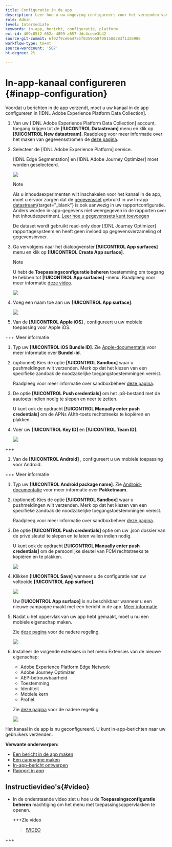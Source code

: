 ```yaml
---
title: Configuratie in de app
description: Leer hoe u uw omgeving configureert voor het verzenden van In-app-berichten met Journey Optimizer
role: Admin
level: Intermediate
keywords: in-app, bericht, configuratie, platform
exl-id: 469c05f2-652a-4899-a657-ddc4cebe3b42
source-git-commit: 6f92f9ce0a4785f0359658f00150d283f1326900
workflow-type: tm+mt
source-wordcount: '507'
ht-degree: 2%

---
```


# In-app-kanaal configureren {#inapp-configuration}

Voordat u berichten in de app verzendt, moet u uw kanaal in de app configureren in [!DNL Adobe Experience Platform Data Collection].

1. Van uw [!DNL Adobe Experience Platform Data Collection] account, toegang krijgen tot de **[!UICONTROL Datastream]** menu en klik op **[!UICONTROL New datastream]**. Raadpleeg voor meer informatie over het maken van gegevensstromen de [deze pagina](https://experienceleague.adobe.com/docs/experience-platform/edge/datastreams/configure.html).

1. Selecteer de [!DNL Adobe Experience Platform] service.

   [!DNL Edge Segmentation] en [!DNL Adobe Journey Optimizer] moet worden geselecteerd.

   ![](assets/inapp_config_6.png)

   >[!NOTE]
   >
   >Als u inhoudsexperimenten wilt inschakelen voor het kanaal in de app, moet u ervoor zorgen dat de [gegevensset](../data/get-started-datasets.md) gebruikt in uw In-app [datastream](https://experienceleague.adobe.com/docs/experience-platform/datastreams/overview.html){target="_blank"} is ook aanwezig in uw rapportconfiguratie. Anders worden in-app-gegevens niet weergegeven in de rapporten over het inhoudexperiment. [Leer hoe u gegevenssets kunt toevoegen](../campaigns/reporting-configuration.md#add-datasets)
   >
   >De dataset wordt gebruikt read-only door [!DNL Journey Optimizer] rapportagesysteem en heeft geen invloed op gegevensverzameling of gegevensinvoer.

1. Ga vervolgens naar het dialoogvenster **[!UICONTROL App surfaces]** menu en klik op **[!UICONTROL Create App surface]**.

   >[!NOTE]
   >
   > U hebt de **Toepassingsconfiguratie beheren** toestemming om toegang te hebben tot **[!UICONTROL App surfaces]** -menu. Raadpleeg voor meer informatie [deze video](#video).

   ![](assets/inapp_config_1.png)

1. Voeg een naam toe aan uw **[!UICONTROL App surface]**.

   ![](assets/inapp_config_2b.png)

1. Van de **[!UICONTROL Apple iOS]** , configureert u uw mobiele toepassing voor Apple iOS.

+++ Meer informatie

   1. Typ uw **[!UICONTROL iOS Bundle ID]**. Zie [Apple-documentatie](https://developer.apple.com/documentation/appstoreconnectapi/bundle_ids) voor meer informatie over **Bundel-id**.

   1. (optioneel) Kies de optie **[!UICONTROL Sandbox]** waar u pushmeldingen wilt verzenden. Merk op dat het kiezen van een specifieke zandbak de noodzakelijke toegangstoestemmingen vereist.

      Raadpleeg voor meer informatie over sandboxbeheer [deze pagina](../administration/sandboxes.md#assign-sandboxes).

   1. De optie **[!UICONTROL Push credentials]** om het .p8-bestand met de aautoets indien nodig te slepen en neer te zetten.

      U kunt ook de opdracht **[!UICONTROL Manually enter push credentials]** om de APNs AUth-toets rechtstreeks te kopiëren en plakken.

   1. Voer uw **[!UICONTROL Key ID]** en **[!UICONTROL Team ID]**.

      ![](assets/inapp_config_2.png)

+++

1. Van de **[!UICONTROL Android]** , configureert u uw mobiele toepassing voor Android.

+++ Meer informatie

   1. Typ uw **[!UICONTROL Android package name]**. Zie [Android-documentatie](https://support.google.com/admob/answer/9972781?hl=en#:~:text=The%20package%20name%20of%20an,supported%20third%2Dparty%20Android%20stores) voor meer informatie over **Pakketnaam**.

   1. (optioneel) Kies de optie **[!UICONTROL Sandbox]** waar u pushmeldingen wilt verzenden. Merk op dat het kiezen van een specifieke zandbak de noodzakelijke toegangstoestemmingen vereist.

      Raadpleeg voor meer informatie over sandboxbeheer [deze pagina](../administration/sandboxes.md#assign-sandboxes).

   1. De optie **[!UICONTROL Push credentials]** optie om uw .json dossier van de privé sleutel te slepen en te laten vallen indien nodig.

      U kunt ook de opdracht **[!UICONTROL Manually enter push credentials]** om de persoonlijke sleutel van FCM rechtstreeks te kopiëren en te plakken.

      ![](assets/inapp_config_7.png)

1. Klikken **[!UICONTROL Save]** wanneer u de configuratie van uw voltooide **[!UICONTROL App surface]**.

   ![](assets/inapp_config_3.png)

   Uw **[!UICONTROL App surface]** is nu beschikbaar wanneer u een nieuwe campagne maakt met een bericht in de app. [Meer informatie](create-in-app.md)

1. Nadat u het oppervlak van uw app hebt gemaakt, moet u nu een mobiele eigenschap maken.

   Zie [deze pagina](https://experienceleague.adobe.com/docs/experience-platform/tags/admin/companies-and-properties.html#for-mobile) voor de nadere regeling.

   ![](assets/inapp_config_4.png)

1. Installeer de volgende extensies in het menu Extensies van de nieuwe eigenschap:

   * Adobe Experience Platform Edge Network
   * Adobe Journey Optimizer
   * AEP-betrouwbaarheid
   * Toestemming
   * Identiteit
   * Mobiele kern
   * Profiel

   Zie [deze pagina](https://experienceleague.adobe.com/docs/experience-platform/tags/ui/extensions/overview.html#add-a-new-extension) voor de nadere regeling.

   ![](assets/inapp_config_5.png)

Het kanaal in de app is nu geconfigureerd. U kunt in-app-berichten naar uw gebruikers verzenden.

**Verwante onderwerpen:**

* [Een bericht in de app maken](create-in-app.md)
* [Een campagne maken](../campaigns/create-campaign.md)
* [In-app-bericht ontwerpen](design-in-app.md)
* [Rapport in app](../reports/campaign-global-report.md#inapp-report)


## Instructievideo&#39;s{#video}

* In de onderstaande video ziet u hoe u de **Toepassingsconfiguratie beheren** machtiging om het menu met toepassingsoppervlakken te openen.

  +++Zie video

  >[!VIDEO](https://video.tv.adobe.com/v/3421607)

+++


